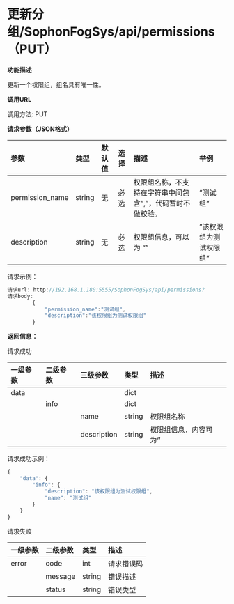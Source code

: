 # 更新分组/SophonFogSys/api/permissions（PUT）

**功能描述**

更新一个权限组，组名具有唯一性。

**调用URL**

调用方法: PUT

**请求参数（JSON格式）**

| 参数 | 类型 | 默认值 | 选择 | 描述 | 举例 |
| :--- | :--- | :--- | :--- | :--- | :--- |
| permission\_name | string | 无 | 必选 | 权限组名称，不支持在字符串中间包含“,”，代码暂时不做校验。 | ”测试组“ |
| description | string | 无 | 必选 | 权限组信息，可以为 “” | ”该权限组为测试权限组“ |

请求示例：

```javascript
请求url: http://192.168.1.180:5555/SophonFogSys/api/permissions?
请求body:
        {
            "permission_name":"测试组",
            "description":"该权限组为测试权限组"
        }
```

**返回信息：**

请求成功

| 一级参数 | 二级参数 | 三级参数 | 类型 | 描述 |
| :--- | :--- | :--- | :--- | :--- |
| data |  |  | dict |  |
|  | info |  | dict |  |
|  |  | name | string | 权限组名称 |
|  |  | description | string | 权限组信息，内容可为‘’ |

请求成功示例：

```javascript
{
    "data": {
        "info": {
            "description": "该权限组为测试权限组",
            "name": "测试组"
        }
    }
}
```

请求失败

| 一级参数 | 二级参数 | 类型 | 描述 |
| :--- | :--- | :--- | :--- |
| error | code | int | 请求错误码 |
|  | message | string | 错误描述 |
|  | status | string | 错误类型 |


